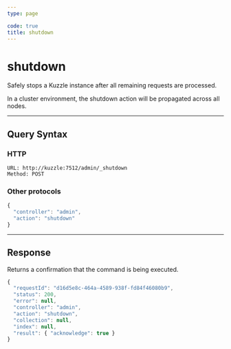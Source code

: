 ```yaml
---
type: page

code: true
title: shutdown
---
```


# shutdown

<SinceBadge version="1.4.0" />

Safely stops a Kuzzle instance after all remaining requests are processed.

In a cluster environment, the shutdown action will be propagated across all nodes.

---

## Query Syntax

### HTTP

```http
URL: http://kuzzle:7512/admin/_shutdown
Method: POST
```

### Other protocols

```js
{
  "controller": "admin",
  "action": "shutdown"
}
```

---

## Response

Returns a confirmation that the command is being executed.

```js
{
  "requestId": "d16d5e8c-464a-4589-938f-fd84f46080b9",
  "status": 200,
  "error": null,
  "controller": "admin",
  "action": "shutdown",
  "collection": null,
  "index": null,
  "result": { "acknowledge": true }
}
```
